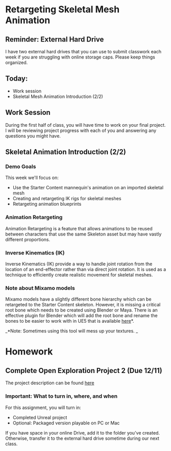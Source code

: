 # Retargeting Skeletal Mesh Animation

## Reminder: External Hard Drive
I have two external hard drives that you can use to submit classwork each week if you are struggling with online storage caps. Please keep things organized.


## Today:
- Work session
- Skeletal Mesh Animation Introduction (2/2)

## Work Session
During the first half of class, you will have time to work on your final project. I will be reviewing project progress with each of you and answering any questions you might have.

## Skeletal Animation Introduction (2/2)

### Demo Goals
This week we'll focus on:
- Use the Starter Content mannequin's animation on an imported skeletal mesh
- Creating and retargeting IK rigs for skeletal meshes
- Retargeting animation blueprints

### Animation Retargeting 
Animation Retargeting is a feature that allows animations to be reused between characters that use the same Skeleton asset but may have vastly different proportions.

### Inverse Kinematics (IK)
Inverse Kinematics (IK) provide a way to handle joint rotation from the location of an end-effector rather than via direct joint rotation. It is used as a technique to efficiently create realistic movement for skeletal meshes.

### Note about Mixamo models
Mixamo models have a slightly different bone hierarchy which can be retargeted to the Starter Content skeleton. However, it is missing a critical root bone which needs to be created using Blender or Maya. There is an effective plugin for Blender which will add the root bone and rename the bones to be easier to work with in UE5 that is available [here](https://github.com/enziop/mixamo_converter)*.

_*Note: Sometimes using this tool will mess up your textures. _

# Homework

## Complete Open Exploration Project 2 (Due 12/11)
The project description can be found [here](project2.md)

### Important: What to turn in, where, and when

For this assignment, you will turn in:
- Completed Unreal project
- Optional: Packaged version playable on PC or Mac

If you have space in your online Drive, add it to the folder you've created. Otherwise, transfer it to the external hard drive sometime during our next class.

